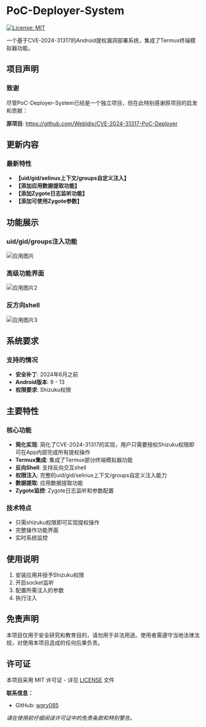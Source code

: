 # PoC-Deployer-System

[![License: MIT](https://img.shields.io/badge/License-MIT-yellow.svg)](https://opensource.org/licenses/MIT)

一个基于CVE-2024-31317的Android提权漏洞部署系统，集成了Termux终端模拟器功能。

## 项目声明

### 致谢
尽管PoC-Deployer-System已经是一个独立项目，但在此特别感谢原项目的启发和贡献：

**原项目**: https://github.com/Webldix/CVE-2024-31317-PoC-Deployer

## 更新内容

### 最新特性
- **【uid/gid/selinux上下文/groups自定义注入】**
- **【添加应用数据提取功能】**
- **【添加Zygote日志监听功能】**
- **【添加可使用Zygote参数】**

## 功能展示

### uid/gid/groups注入功能
![应用图片](https://raw.githubusercontent.com/wqry085/PoC-Deployer-System/main/jpg/a1.jpg)

### 高级功能界面
![应用图片2](https://raw.githubusercontent.com/wqry085/PoC-Deployer-System/main/jpg/a2.jpg)

### 反方向shell
![应用图片3](https://raw.githubusercontent.com/wqry085/PoC-Deployer-System/main/jpg/a3.jpg)

## 系统要求

### 支持的情况
- **安全补丁**: 2024年6月之前
- **Android版本**: 9 - 13
- **权限要求**: Shizuku权限

## 主要特性

### 核心功能
- **简化实现**: 简化了CVE-2024-31317的实现，用户只需要授权Shizuku权限即可在App内部完成所有提权操作
- **Termux集成**: 集成了Termux部分终端模拟器功能
- **反向Shell**: 支持反向交互shell
- **权限注入**: 完整的uid/gid/selinux上下文/groups自定义注入能力
- **数据提取**: 应用数据提取功能
- **Zygote监控**: Zygote日志监听和参数配置

### 技术特点
- 只需shizuku权限即可实现提权操作
- 完整操作功能界面
- 实时系统监控

## 使用说明

1. 安装应用并授予Shizuku权限
2. 开启socket监听
3. 配置所需注入的参数
4. 执行注入

## 免责声明

本项目仅用于安全研究和教育目的，请勿用于非法用途。使用者需遵守当地法律法规，对使用本项目造成的任何后果负责。

## 许可证

本项目采用 MIT 许可证 - 详见 [LICENSE](LICENSE) 文件

**联系信息：**
- GitHub: [wqry085](https://github.com/wqry085)

*请在使用前仔细阅读许可证中的免责条款和特别警告。*